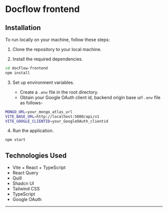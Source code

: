# Docflow frontend 

## Installation

To run locally on your machine, follow these steps:

1. Clone the repository to your local machine.

2. Install the required dependencies.

```bash
cd docFlow-frontend
npm install
```


3. Set up environment variables.

   - Create a `.env` file in the root directory.
   - Obtain your Google OAuth client id, backend origin base url `.env` file as follows-

```bash
MONGO_URL=your_mongo_atlas_url
VITE_BASE_URL=http://localhost:5000/api/v1
VITE_GOOGLE_CLIENTID=your_GoogleOAuth_clientid
```

4. Run the application.

```bash
npm start
```

## Technologies Used

- Vite + React + TypeScript
- React Query
- Quill
- Shadcn UI
- Tailwind CSS
- TypeScript
- Google OAuth

---